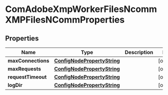

# ComAdobeXmpWorkerFilesNcommXMPFilesNCommProperties

## Properties

Name | Type | Description | Notes
------------ | ------------- | ------------- | -------------
**maxConnections** | [**ConfigNodePropertyString**](ConfigNodePropertyString.md) |  |  [optional]
**maxRequests** | [**ConfigNodePropertyString**](ConfigNodePropertyString.md) |  |  [optional]
**requestTimeout** | [**ConfigNodePropertyString**](ConfigNodePropertyString.md) |  |  [optional]
**logDir** | [**ConfigNodePropertyString**](ConfigNodePropertyString.md) |  |  [optional]



